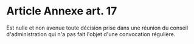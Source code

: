 # Article Annexe art. 17

Est nulle et non avenue toute décision prise dans une réunion du conseil d'administration qui n'a pas fait l'objet d'une convocation régulière.

